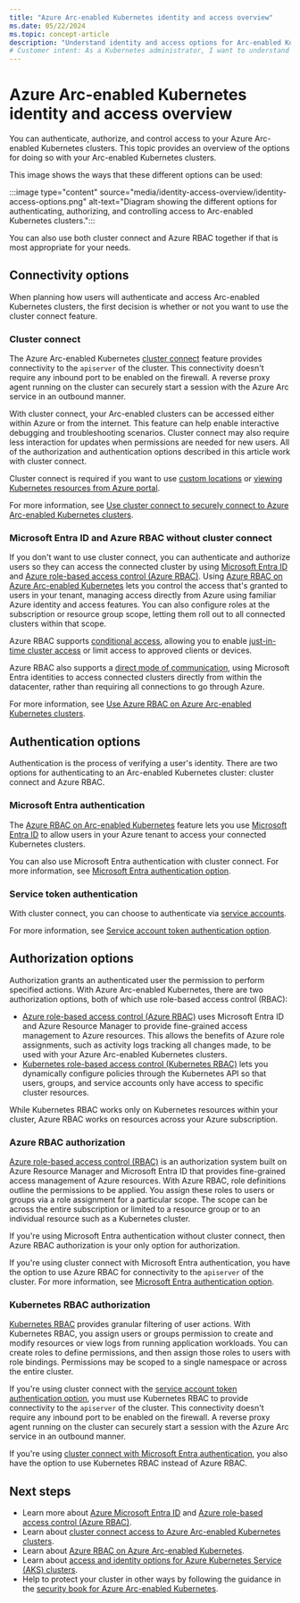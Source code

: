 ```yaml
---
title: "Azure Arc-enabled Kubernetes identity and access overview"
ms.date: 05/22/2024
ms.topic: concept-article
description: "Understand identity and access options for Arc-enabled Kubernetes clusters."
# Customer intent: As a Kubernetes administrator, I want to understand the identity and access management options for Azure Arc-enabled Kubernetes clusters, so that I can effectively authenticate users and control their permissions in a secure manner.
---
```


# Azure Arc-enabled Kubernetes identity and access overview

You can authenticate, authorize, and control access to your Azure Arc-enabled Kubernetes clusters. This topic provides an overview of the options for doing so with your Arc-enabled Kubernetes clusters.

This image shows the ways that these different options can be used:

:::image type="content" source="media/identity-access-overview/identity-access-options.png" alt-text="Diagram showing the different options for authenticating, authorizing, and controlling access to Arc-enabled Kubernetes clusters.":::

You can also use both cluster connect and Azure RBAC together if that is most appropriate for your needs.

## Connectivity options

When planning how users will authenticate and access Arc-enabled Kubernetes clusters, the first decision is whether or not you want to use the cluster connect feature.

### Cluster connect

The Azure Arc-enabled Kubernetes [cluster connect](conceptual-cluster-connect.md) feature provides connectivity to the `apiserver` of the cluster. This connectivity doesn't require any inbound port to be enabled on the firewall. A reverse proxy agent running on the cluster can securely start a session with the Azure Arc service in an outbound manner.

With cluster connect, your Arc-enabled clusters can be accessed either within Azure or from the internet. This feature can help enable interactive debugging and troubleshooting scenarios.  Cluster connect may also require less interaction for updates when permissions are needed for new users. All of the authorization and authentication options described in this article work with cluster connect.

Cluster connect is required if you want to use [custom locations](conceptual-custom-locations.md) or [viewing Kubernetes resources from Azure portal](kubernetes-resource-view.md).

For more information, see [Use cluster connect to securely connect to Azure Arc-enabled Kubernetes clusters](cluster-connect.md).

<a name='azure-ad-and-azure-rbac-without-cluster-connect'></a>

### Microsoft Entra ID and Azure RBAC without cluster connect

If you don't want to use cluster connect, you can authenticate and authorize users so they can access the connected cluster by using [Microsoft Entra ID](/azure/active-directory/fundamentals/active-directory-whatis) and [Azure role-based access control (Azure RBAC)](/azure/role-based-access-control/overview). Using [Azure RBAC on Azure Arc-enabled Kubernetes](conceptual-azure-rbac.md) lets you control the access that's granted to users in your tenant, managing access directly from Azure using familiar Azure identity and access features. You can also configure roles at the subscription or resource group scope, letting them roll out to all connected clusters within that scope.

Azure RBAC supports [conditional access](azure-rbac.md#use-conditional-access-with-azure-ad), allowing you to enable [just-in-time cluster access](azure-rbac.md#configure-just-in-time-cluster-access-with-azure-ad) or limit access to approved clients or devices.

Azure RBAC also supports a [direct mode of communication](azure-rbac.md#use-a-shared-kubeconfig-file), using Microsoft Entra identities to access connected clusters directly from within the datacenter, rather than requiring all connections to go through Azure.

For more information, see  [Use Azure RBAC on Azure Arc-enabled Kubernetes clusters](azure-rbac.md).

## Authentication options

Authentication is the process of verifying a user's identity. There are two options for authenticating to an Arc-enabled Kubernetes cluster: cluster connect and Azure RBAC.

<a name='azure-ad-authentication'></a>

### Microsoft Entra authentication

The [Azure RBAC on Arc-enabled Kubernetes](conceptual-azure-rbac.md) feature lets you use [Microsoft Entra ID](/azure/active-directory/fundamentals/active-directory-whatis) to allow users in your Azure tenant to access your connected Kubernetes clusters.

You can also use Microsoft Entra authentication with cluster connect. For more information, see [Microsoft Entra authentication option](cluster-connect.md#microsoft-entra-authentication-option).

### Service token authentication

With cluster connect, you can choose to authenticate via [service accounts](https://kubernetes.io/docs/reference/access-authn-authz/authentication/#service-account-tokens).

For more information, see [Service account token authentication option](cluster-connect.md#service-account-token-authentication-option).

## Authorization options

Authorization grants an authenticated user the permission to perform specified actions. With Azure Arc-enabled Kubernetes, there are two authorization options, both of which use role-based access control (RBAC):

- [Azure role-based access control (Azure RBAC)](/azure/role-based-access-control/overview) uses Microsoft Entra ID and Azure Resource Manager to provide fine-grained access management to Azure resources. This allows the benefits of Azure role assignments, such as activity logs tracking all changes made, to be used with your Azure Arc-enabled Kubernetes clusters.
- [Kubernetes role-based access control (Kubernetes RBAC)](https://kubernetes.io/docs/reference/access-authn-authz/rbac/) lets you dynamically configure policies through the Kubernetes API so that users, groups, and service accounts only have access to specific cluster resources.

While Kubernetes RBAC works only on Kubernetes resources within your cluster, Azure RBAC works on resources across your Azure subscription.

### Azure RBAC authorization

[Azure role-based access control (RBAC)](/azure/role-based-access-control/overview) is an authorization system built on Azure Resource Manager and Microsoft Entra ID that provides fine-grained access management of Azure resources. With Azure RBAC, role definitions outline the permissions to be applied. You assign these roles to users or groups via a role assignment for a particular scope. The scope can be across the entire subscription or limited to a resource group or to an individual resource such as a Kubernetes cluster.

If you're using Microsoft Entra authentication without cluster connect, then Azure RBAC authorization is your only option for authorization.

If you're using cluster connect with Microsoft Entra authentication, you have the option to use Azure RBAC for connectivity to the `apiserver` of the cluster. For more information, see [Microsoft Entra authentication option](cluster-connect.md#azure-active-directory-authentication-option).

### Kubernetes RBAC authorization

[Kubernetes RBAC](https://kubernetes.io/docs/reference/access-authn-authz/rbac/) provides granular filtering of user actions. With Kubernetes RBAC, you assign users or groups permission to create and modify resources or view logs from running application workloads. You can create roles to define permissions, and then assign those roles to users with role bindings. Permissions may be scoped to a single namespace or across the entire cluster.

If you're using cluster connect with the [service account token authentication option](cluster-connect.md#service-account-token-authentication-option), you must use Kubernetes RBAC to provide connectivity to the `apiserver` of the cluster. This connectivity doesn't require any inbound port to be enabled on the firewall. A reverse proxy agent running on the cluster can securely start a session with the Azure Arc service in an outbound manner.

If you're using [cluster connect with Microsoft Entra authentication](cluster-connect.md#azure-active-directory-authentication-option), you also have the option to use Kubernetes RBAC instead of Azure RBAC.

## Next steps

- Learn more about [Azure Microsoft Entra ID](/azure/active-directory/fundamentals/active-directory-whatis) and [Azure role-based access control (Azure RBAC)](/azure/role-based-access-control/overview).
- Learn about [cluster connect access to Azure Arc-enabled Kubernetes clusters](conceptual-cluster-connect.md).
- Learn about [Azure RBAC on Azure Arc-enabled Kubernetes](conceptual-azure-rbac.md).
- Learn about [access and identity options for Azure Kubernetes Service (AKS) clusters](/azure/aks/concepts-identity).
- Help to protect your cluster in other ways by following the guidance in the [security book for Azure Arc-enabled Kubernetes](conceptual-security-book.md).